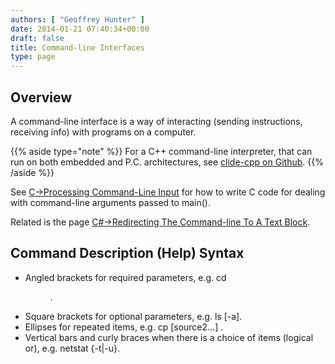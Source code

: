 ```yaml
---
authors: [ "Geoffrey Hunter" ]
date: 2014-01-21 07:40:34+00:00
draft: false
title: Command-line Interfaces
type: page
---
```


## Overview

A command-line interface is a way of interacting (sending instructions, receiving info) with programs on a computer.

{{% aside type="note" %}}
For a C++ command-line interpreter, that can run on both embedded and P.C. architectures, see [clide-cpp on Github](https://github.com/gbmhunter/clide-cpp).
{{% /aside %}}

See [C->Processing Command-Line Input](/programming/languages/c/processing-command-line-input) for how to write C code for dealing with command-line arguments passed to main().

Related is the page [C#->Redirecting The Command-line To A Text Block](/programming/languages/c-sharp/redirecting-the-command-line-to-a-text-block).

## Command Description (Help) Syntax

* Angled brackets for required parameters, e.g. cd <dir name>.
* Square brackets for optional parameters, e.g. ls [-a].
* Ellipses for repeated items, e.g. cp <source1> [source2...] .
* Vertical bars and curly braces when there is a choice of items (logical or), e.g. netstat {-t|-u}.
